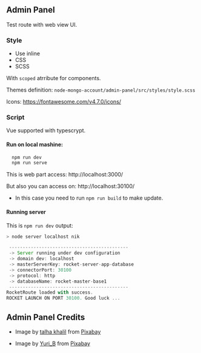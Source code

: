 
## Admin Panel

 Test route with web view UI.

### Style

  - Use inline 
  - CSS
  - SCSS 

  With `scoped` atrribute for components.

  Themes definition:
  `node-mongo-account/admin-panel/src/styles/style.scss`

  Icons:
  https://fontawesome.com/v4.7.0/icons/

### Script

Vue supported with typescrypt.

#### Run on local mashine:
```js
  npm run dev 
  npm run serve
```

This is web part access:
http://localhost:3000/

But also you can access on:
http://localhost:30100/
 - In this case you need to run `npm run build`
   to make update.

#### Running server
This is `npm run dev` output:
```js
> node server localhost nik

 --------------------------------------------
 -> Server running under dev configuration
 -> domain dev: localhost
 -> masterServerKey: rocket-server-app-database
 -> connectorPort: 30100
 -> protocol: http
 -> databaseName: rocket-master-base1
 --------------------------------------------
RocketRoute loaded with success.
ROCKET LAUNCH ON PORT 30100. Good luck ...
```


## Admin Panel Credits 

 - Image by <a href="https://pixabay.com/users/talhakhalil007-5671515/?utm_source=link-attribution&amp;utm_medium=referral&amp;utm_campaign=image&amp;utm_content=4311575">talha khalil</a> from <a href="https://pixabay.com/?utm_source=link-attribution&amp;utm_medium=referral&amp;utm_campaign=image&amp;utm_content=4311575">Pixabay</a>

 - Image by <a href="https://pixabay.com/users/yuri_b-2216431/?utm_source=link-attribution&amp;utm_medium=referral&amp;utm_campaign=image&amp;utm_content=3262811">Yuri_B</a> from <a href="https://pixabay.com/?utm_source=link-attribution&amp;utm_medium=referral&amp;utm_campaign=image&amp;utm_content=3262811">Pixabay</a>
 